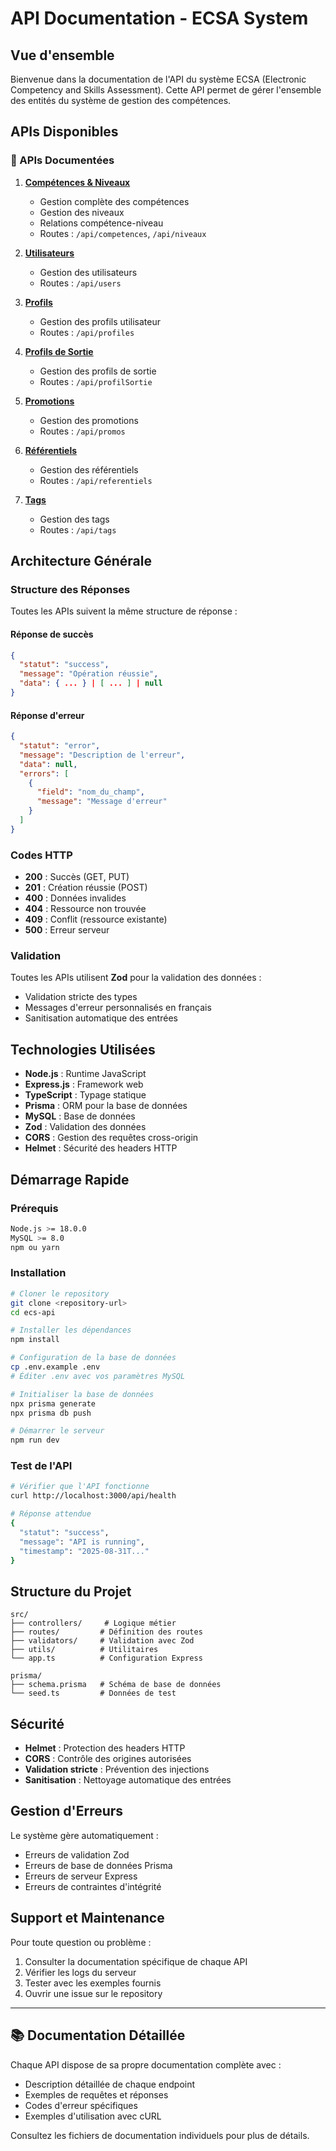 # API Documentation - ECSA System

## Vue d'ensemble

Bienvenue dans la documentation de l'API du système ECSA (Electronic Competency and Skills Assessment). Cette API permet de gérer l'ensemble des entités du système de gestion des compétences.

## APIs Disponibles

### 🔗 APIs Documentées

1. **[Compétences & Niveaux](./COMPETENCES_API.md)**
   - Gestion complète des compétences
   - Gestion des niveaux
   - Relations compétence-niveau
   - Routes : `/api/competences`, `/api/niveaux`

2. **[Utilisateurs](./USERS_API.md)**
   - Gestion des utilisateurs
   - Routes : `/api/users`

3. **[Profils](./PROFILES_API.md)**
   - Gestion des profils utilisateur
   - Routes : `/api/profiles`

4. **[Profils de Sortie](./PROFILSORTIE_API.md)**
   - Gestion des profils de sortie
   - Routes : `/api/profilSortie`

5. **[Promotions](./PROMOS_API.md)**
   - Gestion des promotions
   - Routes : `/api/promos`

6. **[Référentiels](./REFERENTIELS_API.md)**
   - Gestion des référentiels
   - Routes : `/api/referentiels`

7. **[Tags](./TAGS_API.md)**
   - Gestion des tags
   - Routes : `/api/tags`

## Architecture Générale

### Structure des Réponses

Toutes les APIs suivent la même structure de réponse :

#### Réponse de succès
```json
{
  "statut": "success",
  "message": "Opération réussie",
  "data": { ... } | [ ... ] | null
}
```

#### Réponse d'erreur
```json
{
  "statut": "error",
  "message": "Description de l'erreur",
  "data": null,
  "errors": [
    {
      "field": "nom_du_champ",
      "message": "Message d'erreur"
    }
  ]
}
```

### Codes HTTP

- **200** : Succès (GET, PUT)
- **201** : Création réussie (POST)
- **400** : Données invalides
- **404** : Ressource non trouvée
- **409** : Conflit (ressource existante)
- **500** : Erreur serveur

### Validation

Toutes les APIs utilisent **Zod** pour la validation des données :
- Validation stricte des types
- Messages d'erreur personnalisés en français
- Sanitisation automatique des entrées

## Technologies Utilisées

- **Node.js** : Runtime JavaScript
- **Express.js** : Framework web
- **TypeScript** : Typage statique
- **Prisma** : ORM pour la base de données
- **MySQL** : Base de données
- **Zod** : Validation des données
- **CORS** : Gestion des requêtes cross-origin
- **Helmet** : Sécurité des headers HTTP

## Démarrage Rapide

### Prérequis
```bash
Node.js >= 18.0.0
MySQL >= 8.0
npm ou yarn
```

### Installation
```bash
# Cloner le repository
git clone <repository-url>
cd ecs-api

# Installer les dépendances
npm install

# Configuration de la base de données
cp .env.example .env
# Éditer .env avec vos paramètres MySQL

# Initialiser la base de données
npx prisma generate
npx prisma db push

# Démarrer le serveur
npm run dev
```

### Test de l'API
```bash
# Vérifier que l'API fonctionne
curl http://localhost:3000/api/health

# Réponse attendue
{
  "statut": "success",
  "message": "API is running",
  "timestamp": "2025-08-31T..."
}
```

## Structure du Projet

```
src/
├── controllers/     # Logique métier
├── routes/         # Définition des routes
├── validators/     # Validation avec Zod
├── utils/          # Utilitaires
└── app.ts          # Configuration Express

prisma/
├── schema.prisma   # Schéma de base de données
└── seed.ts         # Données de test
```

## Sécurité

- **Helmet** : Protection des headers HTTP
- **CORS** : Contrôle des origines autorisées
- **Validation stricte** : Prévention des injections
- **Sanitisation** : Nettoyage automatique des entrées

## Gestion d'Erreurs

Le système gère automatiquement :
- Erreurs de validation Zod
- Erreurs de base de données Prisma
- Erreurs de serveur Express
- Erreurs de contraintes d'intégrité

## Support et Maintenance

Pour toute question ou problème :
1. Consulter la documentation spécifique de chaque API
2. Vérifier les logs du serveur
3. Tester avec les exemples fournis
4. Ouvrir une issue sur le repository

---

## 📚 Documentation Détaillée

Chaque API dispose de sa propre documentation complète avec :
- Description détaillée de chaque endpoint
- Exemples de requêtes et réponses
- Codes d'erreur spécifiques
- Exemples d'utilisation avec cURL

Consultez les fichiers de documentation individuels pour plus de détails.
